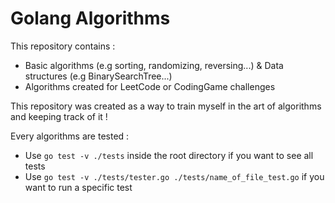 <h1>Golang Algorithms</h1>

This repository contains :

- Basic algorithms (e.g sorting, randomizing, reversing...) & Data structures (e.g BinarySearchTree...)
- Algorithms created for LeetCode or CodingGame challenges

This repository was created as a way to train myself in the art of algorithms and keeping track of it !

Every algorithms are tested :
- Use ``go test -v ./tests`` inside the root directory if you want to see all tests
- Use ``go test -v ./tests/tester.go ./tests/name_of_file_test.go`` if you want to run a specific test
